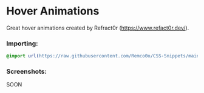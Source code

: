 # Hover Animations
Great hover animations created by Refract0r (https://www.refact0r.dev/).

### Importing:
```css
@import url(https://raw.githubusercontent.com/Remco0o/CSS-Snippets/main/Hover%20Animations/import.css);
```

### Screenshots:
SOON
